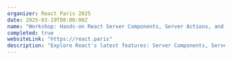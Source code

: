 ```yaml
---
organizer: React Paris 2025
date: 2025-03-19T08:00:00Z
name: "Workshop: Hands-on React Server Components, Server Actions, and Forms in the Next.js App Router"
completed: true
websiteLink: "https://react.paris"
description: "Explore React's latest features: Server Components, Server Actions, and Forms. Gain insights into optimizing server-side rendering, enhancing application interactivity through Server Actions and multiple new React 19 hooks, and mastering form creation for robust data handling and validation."
---
```

